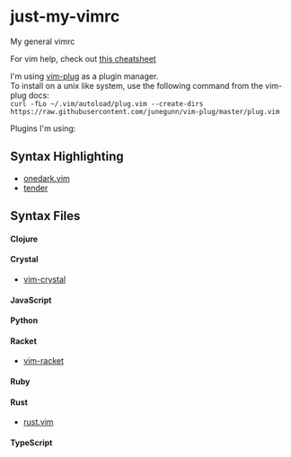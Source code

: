 # just-my-vimrc
My general vimrc

For vim help, check out [this cheatsheet](https://vim.rtorr.com/)

I'm using [vim-plug](https://github.com/junegunn/vim-plug) as a plugin manager. \
To install on a unix like system, use the following command from the vim-plug docs: \
`curl -fLo ~/.vim/autoload/plug.vim --create-dirs https://raw.githubusercontent.com/junegunn/vim-plug/master/plug.vim`

Plugins I'm using:

## Syntax Highlighting

* [onedark.vim](https://github.com/joshdick/onedark.vim)
* [tender](https://github.com/jacoborus/tender.vim)

## Syntax Files

#### Clojure

#### Crystal
* [vim-crystal](https://github.com/rhysd/vim-crystal)

#### JavaScript

#### Python

#### Racket
* [vim-racket](https://github.com/wlangstroth/vim-racket)

#### Ruby

#### Rust
* [rust.vim](https://github.com/rust-lang/rust.vim)

#### TypeScript
